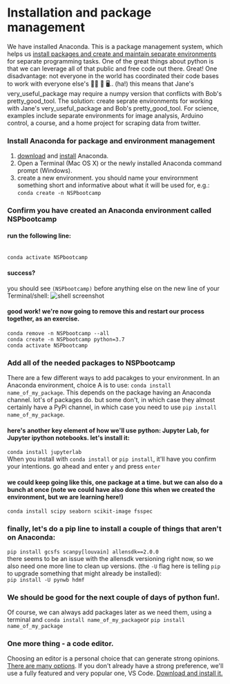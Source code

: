 # Installation and package management

We have installed Anaconda. This is a package management system, which helps us [install packages and create and maintain separate environments](https://docs.conda.io/projects/conda/en/latest/user-guide/tasks/manage-environments.html#) for separate programming tasks. One of the great things about python is that we can leverage all of that public and free code out there. Great! One disadvantage: not everyone in the world has coordinated their code bases to work with everyone else's 🤼‍♂️ 🤺 🖥.. (ha!) this means that Jane's very_useful_package may require a numpy version that conflicts with Bob's pretty_good_tool. The solution: create seprate environments for working with Jane's very_useful_package and Bob's pretty_good_tool. For science, examples include separate environments for image analysis, Arduino control, a course, and a home project for scraping data from twitter. 

### Install Anaconda for package and environment management
1. [download](https://www.anaconda.com/products/individual) and [install](https://docs.conda.io/projects/conda/en/latest/user-guide/install/index.html) Anaconda. 
2. Open a Terminal (Mac OS X) or the newly installed Anaconda command prompt (Windows). 
3. create a new environment. you should name your envirornment something short and informative about what it will be used for, e.g.: <br>```conda create -n NSPbootcamp```  


### Confirm you have created an Anaconda environment called NSPbootcamp
#### run the following line:
<br>```conda activate NSPbootcamp```
#### success?
you should see ```(NSPbootcamp)``` before anything else on the new line of your Terminal/shell:
![shell screenshot](https://github.com/danieljdenman/NSPbootcamp/blob/master/res/activate_env.png)
<br>

#### good work! we're now going to remove this and restart our process together, as an exercise. 
```conda remove -n NSPbootcamp --all```<br>
```conda create -n NSPbootcamp python=3.7```<br>
```conda activate NSPbootcamp```

### Add all of the needed packages to NSPbootcamp
There are a few different ways to add pacakges to your environment. In an Anaconda environment, choice A is to use: ```conda install name_of_my_package```. This depends on the package having an Anaconda channel. lot's of packages do. but some don't, in which case they almost certainly have a PyPi channel, in which case you need to use ```pip install name_of_my_package```.

#### here's another key element of how we'll use python: Jupyter Lab, for Jupyter ipython notebooks. let's install it: 
```conda install jupyterlab```<br>
When you install with ```conda install``` or ```pip install```, it'll have you confirm your intentions. go ahead and enter ```y``` and press ```enter```

#### we could keep going like this, one package at a time. but we can also do a bunch at once (note we could have also done this when we created the environment, but we are learning here!)
```conda install scipy seaborn scikit-image fsspec```

### finally, let's do a pip line to install a couple of things that aren't on Anaconda: 
```pip install gcsfs scanpy[louvain] allensdk==2.0.0```
<br>
there seems to be an issue with the allensdk versioning right now, so we also need one more line to clean up versions. (the ```-U``` flag here is telling ```pip``` to upgrade something that might already be installed):
<br> ```pip install -U pynwb hdmf```

### We should be good for the next couple of days of python fun!. 
Of course, we can always add packages later as we need them, using a terminal and ```conda install name_of_my_package```or ```pip install name_of_my_package```

### One more thing - a code editor. 
Choosing an editor is a personal choice that can generate strong opinions. [There are many options](https://duckduckgo.com/?q=best+python+code+editor). If you don't already have a strong preference, we'll use a fully featured and very popular one, VS Code. [Download and install it.](https://code.visualstudio.com/)

